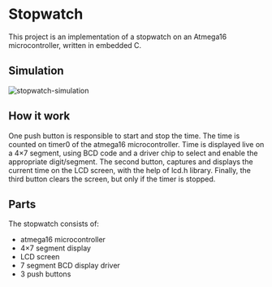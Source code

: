 # Stopwatch
This project is an implementation of a stopwatch on an Atmega16 microcontroller, written in embedded C.

## Simulation
![stopwatch-simulation](https://cloud.githubusercontent.com/assets/6230644/25638882/8f7c9a04-2f92-11e7-9b98-b3b3ba48b78a.gif)

## How it work
One push button is responsible to start and stop the time. The time is counted on timer0 of the atmega16 microcontroller. Time is displayed live on a 4×7 segment, using BCD code and a driver chip to select and enable the appropriate digit/segment. The second button, captures and displays the current time on the LCD screen, with the help of lcd.h library. Finally, the third button clears the screen, but only if the timer is stopped.

## Parts
The stopwatch consists of:
* atmega16 microcontroller
* 4×7 segment display
* LCD screen
* 7 segment BCD display driver
* 3 push buttons
